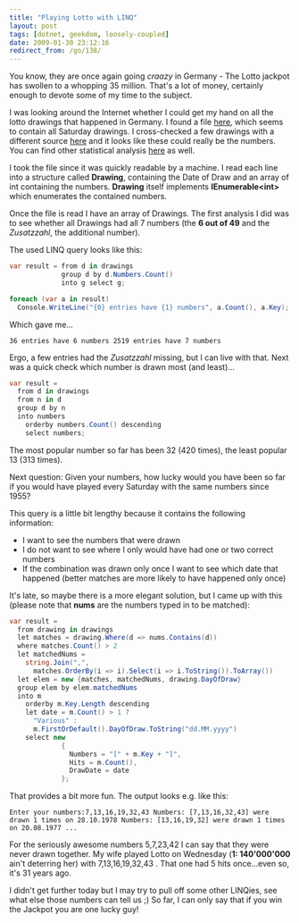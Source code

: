 ```yaml
---
title: "Playing Lotto with LINQ"
layout: post
tags: [dotnet, geekdom, loosely-coupled]
date: 2009-01-30 23:12:16
redirect_from: /go/138/
---
```


You know, they are once again going _craazy_ in Germany - The Lotto jackpot has swollen to a whopping 35 million. That's a lot of money, certainly enough to devote some of my time to the subject.

I was looking around the Internet whether I could get my hand on all the lotto drawings that happened in Germany. I found a file [here](http://home.snafu.de/mcs/lzorder.htm), which seems to contain all Saturday drawings. I cross-checked a few drawings with a different source [here](http://www.dielottozahlen.de/LOTTO/6aus49/zahlen.html) and it looks like these could really be the numbers. You can find other statistical analysis [here](http://www.tipptreffer.de/lotto/lottolangfrist.htm) as well. 

I took the file since it was quickly readable by a machine. I read each line into a structure called **Drawing**, containing the Date of Draw and an array of int containing the numbers. **Drawing** itself implements **IEnumerable&lt;int&gt;** which enumerates the contained numbers.

Once the file is read I have an array of Drawings. The first analysis I did was to see whether all Drawings had all 7 numbers (the **6 out of 49** and the _Zusatzzahl_, the additional number).

The used LINQ query looks like this:

```csharp
var result = from d in drawings
             group d by d.Numbers.Count()
             into g select g;

foreach (var a in result)
  Console.WriteLine("{0} entries have {1} numbers", a.Count(), a.Key);
```

Which gave me...

`
36 entries have 6 numbers
2519 entries have 7 numbers
`

Ergo, a few entries had the _Zusatzzahl_ missing, but I can live with that. Next was a quick check which number is drawn most (and least)...

```csharp
var result =
  from d in drawings
  from n in d
  group d by n
  into numbers
    orderby numbers.Count() descending
    select numbers;
```

The most popular number so far has been 32 (420 times), the least popular 13 (313 times).

Next question: Given your numbers, how lucky would you have been so far if you would have played every Saturday with the same numbers since 1955?

This query is a little bit lengthy because it contains the following information:

*   I want to see the numbers that were drawn
*   I do not want to see where I only would have had one or two correct numbers
*   If the combination was drawn only once I want to see which date that happened (better matches are more likely to have happened only once)

It's late, so maybe there is a more elegant solution, but I came up with this (please note that **nums** are the numbers typed in to be matched):

```csharp
var result =
  from drawing in drawings
  let matches = drawing.Where(d => nums.Contains(d))
  where matches.Count() > 2
  let matchedNums = 
    string.Join(",",
      matches.OrderBy(i => i).Select(i => i.ToString()).ToArray())
  let elem = new {matches, matchedNums, drawing.DayOfDraw}
  group elem by elem.matchedNums
  into m
    orderby m.Key.Length descending
    let date = m.Count() > 1 ?
      "Various" : 
      m.FirstOrDefault().DayOfDraw.ToString("dd.MM.yyyy")
    select new
             {
               Numbers = "[" + m.Key + "]",
               Hits = m.Count(),
               DrawDate = date
             };
```

That provides a bit more fun. The output looks e.g. like this:

`
Enter your numbers:7,13,16,19,32,43
Numbers: [7,13,16,32,43] were drawn 1 times on 28.10.1978
Numbers: [13,16,19,32] were drawn 1 times on 20.08.1977
...
`

For the seriously awesome numbers 5,7,23,42 I can say that they were never drawn together. My wife played Lotto on Wednesday (**1: 140'000'000** ain't deterring her) with 7,13,16,19,32,43 . That one had 5 hits once...even so, it's 31 years ago.

I didn't get further today but I may try to pull off some other LINQies, see what else those numbers can tell us ;) So far, I can only say that if you win the Jackpot you are one lucky guy!